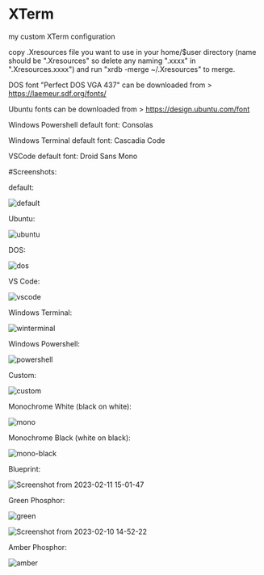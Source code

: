 # XTerm

my custom XTerm configuration

copy .Xresources file you want to use in your home/$user directory (name should be ".Xresources" so delete any naming ".xxxx" in ".Xresources.xxxx") and run "xrdb -merge ~/.Xresources" to merge.

DOS font "Perfect DOS VGA 437" can be downloaded from > https://laemeur.sdf.org/fonts/

Ubuntu fonts can be downloaded from > https://design.ubuntu.com/font

Windows Powershell default font: Consolas

Windows Terminal default font: Cascadia Code

VSCode default font: Droid Sans Mono

#Screenshots:

default:

![default](https://user-images.githubusercontent.com/72235930/217951637-c75feb1b-5c29-40e4-a06e-b80644427159.png)


Ubuntu:

![ubuntu](https://user-images.githubusercontent.com/72235930/217951710-9476fb05-e288-40dd-a4d5-d70e018c8181.png)


DOS:

![dos](https://user-images.githubusercontent.com/72235930/217951676-ca805c77-6683-49bc-b570-df5bacfa3550.png)


VS Code:

![vscode](https://user-images.githubusercontent.com/72235930/217951853-2300510c-a99b-4ff1-8dae-89d1e7cd946f.png)


Windows Terminal:

![winterminal](https://user-images.githubusercontent.com/72235930/217951932-8fbd8d17-cd42-4e4b-9dd2-661a0fc7f4f0.png)


Windows Powershell:

![powershell](https://user-images.githubusercontent.com/72235930/217952104-d529aef6-555f-4d72-8230-5b0e2caf3215.png)


Custom:

![custom](https://user-images.githubusercontent.com/72235930/217980458-cf9386d0-d9a3-4d72-88cb-ecaf6f153e07.png)


Monochrome White (black on white):

![mono](https://user-images.githubusercontent.com/72235930/217970133-430364a5-166e-40d3-9dc3-be28d0eee4c8.png)


Monochrome Black (white on black):

![mono-black](https://user-images.githubusercontent.com/72235930/219065119-3aaf9066-6b5e-4ea5-8e96-6051096977a3.png)


Blueprint:

![Screenshot from 2023-02-11 15-01-47](https://user-images.githubusercontent.com/72235930/218257345-bacec9d7-e498-409b-9c59-0e4588669fd5.png)


Green Phosphor:

![green](https://user-images.githubusercontent.com/72235930/217970185-765ef17c-f884-4437-b031-45ad3d73ad81.png)

![Screenshot from 2023-02-10 14-52-22](https://user-images.githubusercontent.com/72235930/218086180-d5cd86b6-a797-4595-8912-9ada8dadf098.png)


Amber Phosphor:

![amber](https://user-images.githubusercontent.com/72235930/217970216-c4fbc949-98bc-4c7d-8604-190c4214d26c.png)


